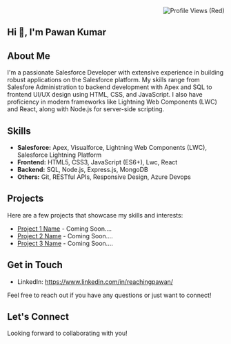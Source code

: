 <p align="right">
    <img src="https://komarev.com/ghpvc/?username=pawankr-commit&label=Profile%20views&color=red&style=for-the-badge" alt="Profile Views (Red)" />
</p>

## Hi 👋, I'm Pawan Kumar 

## About Me 
I'm a passionate Salesforce Developer with extensive experience in building robust applications on the Salesforce platform. My skills range from Salesfore Administration to backend development with Apex and SQL to frontend UI/UX design using HTML, CSS, and JavaScript. I also have proficiency in modern frameworks like Lightning Web Components (LWC) and React, along with Node.js for server-side scripting.

## Skills

- **Salesforce:** Apex, Visualforce, Lightning Web Components (LWC), Salesforce Lightning Platform
- **Frontend:** HTML5, CSS3, JavaScript (ES6+), Lwc, React
- **Backend:** SQL, Node.js, Express.js, MongoDB
- **Others:** Git, RESTful APIs, Responsive Design, Azure Devops

## Projects

Here are a few projects that showcase my skills and interests:

- [Project 1 Name](link) - Coming Soon....
- [Project 2 Name](link) - Coming Soon....
- [Project 3 Name](link) - Coming Soon....

## Get in Touch

- LinkedIn: https://www.linkedin.com/in/reachingpawan/

Feel free to reach out if you have any questions or just want to connect!

## Let's Connect

Looking forward to collaborating with you!

